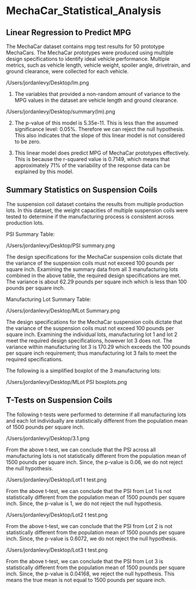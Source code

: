 # MechaCar_Statistical_Analysis

## Linear Regression to Predict MPG
The MechaCar dataset contains mpg test results for 50 prototype MechaCars. The MechaCar prototypes were produced using multiple design specifications to identify ideal vehicle performance. Multiple metrics, such as vehicle length, vehicle weight, spoiler angle, drivetrain, and ground clearance, were collected for each vehicle.

/Users/jordanlevy/Desktop/lm.png

1. The variables that provided a non-random amount of variance to the MPG values in the dataset are vehicle length and ground clearance.

/Users/jordanlevy/Desktop/summary(lm).png

2. The p-value of this model is 5.35e-11. This is less than the assumed significance level: 0.05%. Therefore we can reject the null hypothesis. This also indicates that the slope of this linear model is not considered to be zero.

3. This linear model does predict MPG of MechaCar prototypes effectively. This is because the r-squared value is 0.7149, which means that approximately 71% of the variability of the response data can be explained by this model.

## Summary Statistics on Suspension Coils
The suspension coil dataset contains the results from multiple production lots. In this dataset, the weight capacities of multiple suspension coils were tested to determine if the manufacturing process is consistent across production lots.

PSI Summary Table:

/Users/jordanlevy/Desktop/PSI summary.png

The design specifications for the MechaCar suspension coils dictate that the variance of the suspension coils must not exceed 100 pounds per square inch. Examining the summary data from all 3 manufacturing lots combined in the above table, the required design specifications are met. The variance is about 62.29 pounds per square inch which is less than 100 pounds per square inch.

Manufacturing Lot Summary Table:

/Users/jordanlevy/Desktop/MLot Summary.png

The design specifications for the MechaCar suspension coils dictate that the variance of the suspension coils must not exceed 100 pounds per square inch. Examining the individual lots, manufacturing lot 1 and lot 2 meet the required design specifications, however lot 3 does not. The variance within manufacturing lot 3 is 170.29 which exceeds the 100 pounds per square inch requirement; thus manufacturing lot 3 fails to meet the required specifications.

The following is a simplified boxplot of the 3 manufacturing lots:

/Users/jordanlevy/Desktop/MLot PSI boxplots.png

## T-Tests on Suspension Coils
The following t-tests were performed to determine if all manufacturing lots and each lot individually are statistically different from the population mean of 1500 pounds per square inch.


/Users/jordanlevy/Desktop/3.1.png

From the above t-test, we can conclude that the PSI across all manufacturing lots is not statistically different from the population mean of 1500 pounds per square inch. Since, the p-value is 0.06, we do not reject the null hypothesis.

/Users/jordanlevy/Desktop/Lot1 t test.png

From the above t-test, we can conclude that the PSI from Lot 1 is not statistically different from the population mean of 1500 pounds per square inch. Since, the p-value is 1, we do not reject the null hypothesis.

/Users/jordanlevy/Desktop/Lot2 t test.png

From the above t-test, we can conclude that the PSI from Lot 2 is not statistically different from the population mean of 1500 pounds per square inch. Since, the p-value is 0.6072, we do not reject the null hypothesis.

/Users/jordanlevy/Desktop/Lot3 t test.png

From the above t-test, we can conclude that the PSI from Lot 3 is statistically different from the population mean of 1500 pounds per square inch. Since, the p-value is 0.04168, we reject the null hypothesis. This means the true mean is not equal to 1500 pounds per square inch.
